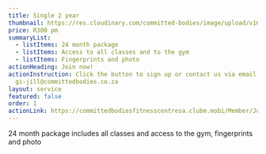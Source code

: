 ```yaml
---
title: Single 2 year
thumbnail: https://res.cloudinary.com/committed-bodies/image/upload/v1642663748/services/functional-training-gym-benoni-scaled.png
price: R300 pm
summaryList:
  - listItems: 24 month package
  - listItems: Access to all classes and to the gym
  - listItems: Fingerprints and photo
actionHeading: Join now!
actionInstruction: Click the button to sign up or contact us via email at
  gi-jill@committedbodies.co.za
layout: service
featured: false
order: 1
actionLink: https://committedbodiesfitnesscentresa.clubm.mobi/Member/Joining.mvc?mtid=59900&joinAsNew=True
---
```

24 month package includes all classes and access to the gym, fingerprints and photo